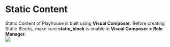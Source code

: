 # Static Content

Static Content of Playhouse is built using **Visual Composer**. Before creating Static Blocks, make sure **static_block** is enable in **Visual Composer > Role Manager**.
<br/>![](http://transvelo.github.io/docs/playhouse/images/vc-settings.png)

